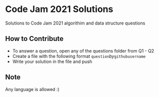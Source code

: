 # Code Jam 2021 Solutions

Solutions to Code Jam 2021 algorithim and data structure questions

## How to Contribute

- To answer a question, open any of the questions folder from Q1 - Q2
- Create a file with the following format `question`_by_`githubusername`
- Write your solution in the file and push

## Note

Any language is allowed :)
